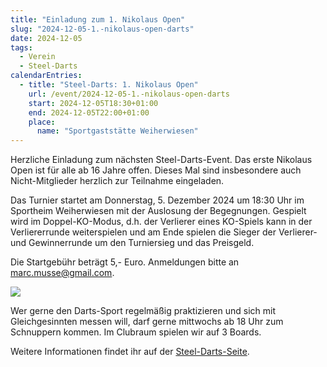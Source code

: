 ```yaml
---
title: "Einladung zum 1. Nikolaus Open"
slug: "2024-12-05-1.-nikolaus-open-darts"
date: 2024-12-05
tags:
  - Verein
  - Steel-Darts
calendarEntries:
  - title: "Steel-Darts: 1. Nikolaus Open"
    url: /event/2024-12-05-1.-nikolaus-open-darts
    start: 2024-12-05T18:30+01:00
    end: 2024-12-05T22:00+01:00
    place:
      name: "Sportgaststätte Weiherwiesen"
---
```

Herzliche Einladung zum nächsten Steel-Darts-Event. Das erste Nikolaus Open ist für alle ab 16 Jahre offen. Dieses Mal
sind insbesondere auch Nicht-Mitglieder herzlich zur Teilnahme eingeladen.

Das Turnier startet am Donnerstag, 5. Dezember 2024 um 18:30 Uhr im Sportheim Weiherwiesen mit der Auslosung der
Begegnungen. Gespielt wird im Doppel-KO-Modus, d.h. der Verlierer eines KO-Spiels kann in der Verliererrunde
weiterspielen und am Ende spielen die Sieger der Verlierer- und Gewinnerrunde um den Turniersieg und das Preisgeld.

Die Startgebühr beträgt 5,- Euro. Anmeldungen bitte an marc.musse@gmail.com.

![](/media/2024/2024-12-05-1.-nikolaus-open-darts.png)

Wer gerne den Darts-Sport regelmäßig praktizieren und sich mit Gleichgesinnten messen will, darf gerne mittwochs ab 18 
Uhr zum Schnuppern kommen. Im Clubraum spielen wir auf 3 Boards.

Weitere Informationen findet ihr auf der [Steel-Darts-Seite](/fitness-und-gesundheitssport/steel-darts).
